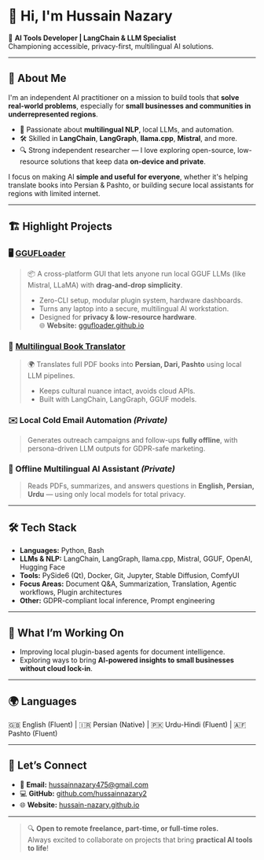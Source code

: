 # 👋 Hi, I'm Hussain Nazary

🎯 **AI Tools Developer | LangChain & LLM Specialist**  
Championing accessible, privacy-first, multilingual AI solutions.

---

## 🚀 About Me

I'm an independent AI practitioner on a mission to build tools that **solve real-world problems**, especially for **small businesses and communities in underrepresented regions**.

- 🧠 Passionate about **multilingual NLP**, local LLMs, and automation.
- 🛠 Skilled in **LangChain**, **LangGraph**, **llama.cpp**, **Mistral**, and more.
- 🔍 Strong independent researcher — I love exploring open-source, low-resource solutions that keep data **on-device and private**.

I focus on making AI **simple and useful for everyone**, whether it's helping translate books into Persian & Pashto, or building secure local assistants for regions with limited internet.

---

## 🏗️ Highlight Projects

### 🖥️ [GGUFLoader](https://github.com/GGUFloader/gguf-loader)  
> 📦 A cross-platform GUI that lets anyone run local GGUF LLMs (like Mistral, LLaMA) with **drag-and-drop simplicity**.  
> - Zero-CLI setup, modular plugin system, hardware dashboards.  
> - Turns any laptop into a secure, multilingual AI workstation.  
> - Designed for **privacy & low-resource hardware**.  
> 🌐 **Website:** [ggufloader.github.io](https://ggufloader.github.io)

### 📖 [Multilingual Book Translator](https://github.com/hussainnazary2/book-translator)
> 🌍 Translates full PDF books into **Persian, Dari, Pashto** using local LLM pipelines.  
> - Keeps cultural nuance intact, avoids cloud APIs.  
> - Built with LangChain, LangGraph, GGUF models.

### ✉️ Local Cold Email Automation *(Private)*
> Generates outreach campaigns and follow-ups **fully offline**, with persona-driven LLM outputs for GDPR-safe marketing.

### 🤖 Offline Multilingual AI Assistant *(Private)*
> Reads PDFs, summarizes, and answers questions in **English, Persian, Urdu** — using only local models for total privacy.

---

## 🛠 Tech Stack

- **Languages:** Python, Bash
- **LLMs & NLP:** LangChain, LangGraph, llama.cpp, Mistral, GGUF, OpenAI, Hugging Face
- **Tools:** PySide6 (Qt), Docker, Git, Jupyter, Stable Diffusion, ComfyUI
- **Focus Areas:** Document Q&A, Summarization, Translation, Agentic workflows, Plugin architectures
- **Other:** GDPR-compliant local inference, Prompt engineering

---

## 🌱 What I’m Working On

- Improving local plugin-based agents for document intelligence.
- Exploring ways to bring **AI-powered insights to small businesses without cloud lock-in**.

---

## 🌍 Languages

🇬🇧 English (Fluent) | 🇮🇷 Persian (Native) | 🇵🇰 Urdu-Hindi (Fluent) | 🇦🇫 Pashto (Fluent)

---

## 🤝 Let’s Connect

- 📧 **Email:** hussainnazary475@gmail.com  
- 💻 **GitHub:** [github.com/hussainnazary2](https://github.com/hussainnazary2)  
- 🌐 **Website:** [hussain-nazary.github.io](https://hussain-nazary.github.io)

---

> 🔍 **Open to remote freelance, part-time, or full-time roles.**  
> Always excited to collaborate on projects that bring **practical AI tools to life**!
